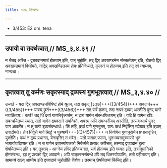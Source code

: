 ```yaml
---
title: १२६ टिप्पन्यः

---
```

- 3/453: E2 om. tena

____________________________________________


## उपायो वा तदर्थत्वात् // MS_३,४.३९ //

न चैतद् अस्ति - द्व्यवदानमात्रं होतव्यम् इति, यज् जुहोति, तद् द्विर् अवखण्डनेन संस्कर्तव्यम् इति, होतव्ये द्विर् अवखण्डमात्रं विधीयते, नाद्विर् अवखण्डितस्य होमः प्रतिषिध्यते, कृत्स्नं च होतव्यम् इति तद् एवं न्याय्यम्, नान्यथा।


____________________________________________


## कृतत्वात् तु कर्मणः सकृत्स्याद् द्रव्यस्य गुणभूतत्वात् // MS_३,४.४० //

उच्यते - यदा द्विर् अवखण्डनविषिष्टं होमे श्रुतम्, तदा सकृद् [३३७]+++({3/454})+++ अवदानं+++({3/455})+++ यावच् छ्रुतं+++({3/456})+++ तत् सर्वं कृतम्, तदा नापरं द्रव्यम् अस्तीति पुनर् यागो नावर्तितव्यः। कथं? तद् धि द्रव्यं यागनिर्वृत्त्यर्थम्, न द्रव्यं यागेन संबन्धयितव्यम् इति। यदि हि यागेन हविः संबन्धयितव्यं स्यात्, ततो यागेन द्व्यवदाने संबन्धिते, अपरम् अपि संबन्धनीयम् अस्तीति, तत्संबन्धार्थं पुनर् याग आवर्तेत। न तु यागो द्रव्यसंबन्धार्थः। किं तर्हि, द्रव्यं यागे गुणभूतम्, यागः कथं निर्वृत्तिम् उपेयाद् इति द्रव्यम् उपादीयते। तेन निर्वृत्ते यागे सिद्धे च पुरुषार्थे+++({3/457})+++ न नियोगेन गुणानुरोधेन प्रधानावृत्तिर् युक्तेति।
कथं न द्रव्यं प्रधानम्, येनावृत्तिर् त भवेत्। यतो यागात् फलम्, भूतभव्यसमुच्चारणे भूतं भव्यायोपदिश्यत इति। न च यागेन द्रव्यस्योपकारो निर्वर्त्यते प्रत्यक्षः कश्चित्, तस्माद् द्व्यवदानं हुत्वा शेषयितव्यम् इति। यत् तूक्तम् - आग्नेयं हविर् इतिवचनात्, सर्वं होतव्यम् इति गम्यत इति, तत्रानुमानिको होमसंबन्धः, इह तु प्रत्यक्षो द्विर् अवदाने। अपि चाकृत्स्नसंबन्धे ऽपि तद् धितस्योपपत्तिः, ततो ग्रहीतव्यम् इति। सामान्यं खल्व् आग्नेय इति द्व्यवदानं जुहोतीति विशेषः। तस्माच् छेषयितव्यं किंचिद् इति।
